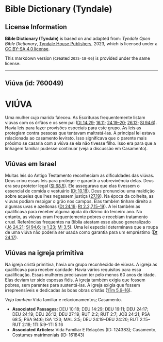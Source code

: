 # Bible Dictionary (Tyndale)

## License Information

**Bible Dictionary (Tyndale)** is based on and adapted from: _Tyndale Open Bible Dictionary_, [Tyndale House Publishers](https://tyndaleopenresources.com/), 2023, which is licensed under a [CC BY-SA 4.0 license](https://creativecommons.org/licenses/by-sa/4.0/legalcode.en).

This markdown version (created `2025-10-06`) is provided under the same license.



--------------------------------

## Viúva (id: 760049)

VIÚVA
=====

Uma mulher cujo marido faleceu. As Escrituras frequentemente listam viúvas com os órfãos e os sem pai ([Dt 14\.29](https://ref.ly/Deut14:29); [16\.11](https://ref.ly/Deut16:11); [24\.19–20](https://ref.ly/Deut24:19-Deut24:20); [26\.12](https://ref.ly/Deut26:12); [Sl 94\.6](https://ref.ly/Ps94:6)). Havia leis para fazer provisões especiais para este grupo. As leis as protegiam contra pessoas que tentavam maltratá\-las. A principal lei estava relacionada ao casamento levirato. Isso significava que o parente mais próximo se casaria com a viúva se ela não tivesse filho. Isso era para que a linhagem familiar pudesse continuar (veja a discussão em Casamento).

Viúvas em Israel
----------------

Muitas leis do Antigo Testamento reconheciam as dificuldades das viúvas. Deus criou essas leis para proteger e garantir a sobrevivência delas. Deus era seu protetor legal ([Sl 68\.5](https://ref.ly/Ps68:5)). Ele assegurava que elas tivessem o essencial de comida e vestuário ([Dt 10\.18](https://ref.ly/Deut10:18)). Deus pronunciou uma maldição sobre aqueles que lhes negassem justiça ([27\.19](https://ref.ly/Deut27:19)). Na época da colheita, as viúvas podiam respigar o grão nos campos. Elas também tinham direito a algumas uvas e azeitonas ([Dt 24\.19](https://ref.ly/Deut24:19); [Rt 2\.2,7,15–19](https://ref.ly/Ruth2:2,Ruth2:7,Ruth2:15-Ruth2:19)). A lei também as qualificava para receber alguma ajuda do dízimo do terceiro ano. No entanto, as viúvas eram frequentemente pobres e recebiam tratamento cruel. Referências frequentes na Bíblia atestam esse abuso generalizado ([Jó 24\.21](https://ref.ly/Job24:21); [Sl 94\.6](https://ref.ly/Ps94:6); [Is 1\.23](https://ref.ly/Isa1:23); [Ml 3\.5](https://ref.ly/Mal3:5)). Uma lei especial determinava que a roupa de uma viúva não poderia ser usada como garantia para um empréstimo ([Dt 24\.17](https://ref.ly/Deut24:17)).

Viúvas na igreja primitiva
--------------------------

Na igreja cristã primitiva, havia um grupo reconhecido de viúvas. A igreja as qualificava para receber caridade. Havia vários requisitos para essa qualificação. Essas mulheres precisavam ter pelo menos 60 anos de idade. Elas deviam ter sido esposas fiéis. A igreja também exigia que fossem pobres, sem parentes para sustentá\-las. A igreja exigia que fossem irrepreensíveis e dedicadas às boas obras cristãs ([1Tm 5\.9–16](https://ref.ly/1Tim5:9-1Tim5:16)).

*Veja também* Vida familiar e relacionamentos; Casamento.

* **Associated Passages:** DEU 10:18; DEU 14:29; DEU 16:11; DEU 24:17; DEU 24:19; DEU 26:12; DEU 27:19; RUT 2:2; RUT 2:7; JOB 24:21; PSA 68:5; PSA 94:6; ISA 1:23; MAL 3:5; DEU 24:19–DEU 24:20; RUT 2:15–RUT 2:19; 1TI 5:9–1TI 5:16
* **Associated Articles:** Vida Familiar E Relações (ID: 124383); Casamento, Costumes matrimoniais (ID: 161843)

